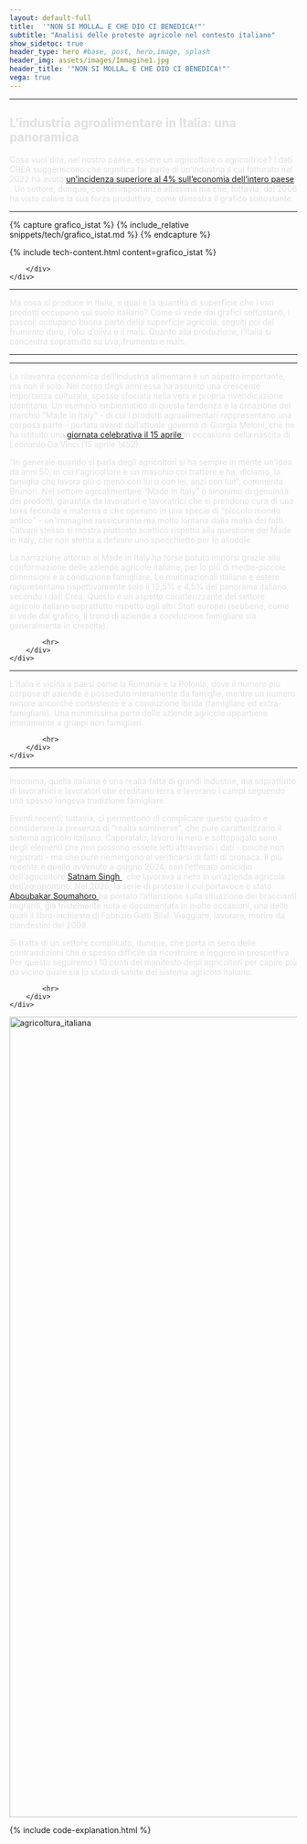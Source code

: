 ```yaml
---
layout: default-full
title:  '"NON SI MOLLA… E CHE DIO CI BENEDICA!"'
subtitle: "Analisi delle proteste agricole nel contesto italiano"
show_sidetoc: true
header_type: hero #base, post, hero,image, splash
header_img: assets/images/Immagine1.jpg
header_title: '"NON SI MOLLA… E CHE DIO CI BENEDICA!"'
vega: true
---
```


<div class="container py-3">
    <div class="row">
        <div class="col-md-2 col-md-offset-2">
        </div>
        <div class="col-md-8">
            <hr>

<h2 style="color: #E0E0E0;">L’industria agroalimentare in Italia: una panoramica</h2>

<p style="color: #E0E0E0;">Cosa vuol dire, nel nostro paese, essere un agricoltore o agricoltrice? I dati CREA suggeriscono che significa far parte di un’industria il cui fatturato nel 2022 ha avuto <a href= "https://creafuturo.crea.gov.it/10568/"> un’incidenza superiore al 4% sull’economia dell’intero paese </a>. Un settore, dunque, con un’importanza altissima ma che, tuttavia, dal 2006 ha visto calare la sua forza produttiva, come dimostra il grafico sottostante.</p>

<hr>
        </div>
    </div>
</div>

<div style="text-align: center;">
    <vegachart schema-url="{{site.baseurl}}/assets/charts/chart_ric_dark_bg/ISTAT_Italia_smooth.json" style="width: 100%"></vegachart>
</div>

<!-- <vegachart schema-url='E:/Gianluca/Master Big Data Pisa/Progetto_Finale/Sito/g6-2024-website/assets/charts/chart_ric_dark_bg/chart_istat.json' style="width: 100%"></vegachart> -->

<div class="container py-3">
    <div class="row">
        <div class="col-md-2 col-md-offset-2">
        </div>
        <div class="col-md-8">
{% capture grafico_istat %}
{% include_relative snippets/tech/grafico_istat.md %}
{% endcapture %}

{% include tech-content.html content=grafico_istat %}
            
        </div>
    </div>
</div>

<div class="container py-3">
    <div class="row">
        <div class="col-md-2 col-md-offset-2">
        </div>
        <div class="col-md-8">
            <hr>

<p style="color: #E0E0E0;">Ma cosa si produce in Italia, e qual è la quantità di superficie che i vari prodotti occupano sul suolo italiano? Come si vede dai grafici sottostanti, i pascoli occupano buona parte della superficie agricola, seguiti poi dal frumento duro, l’olio d’oliva e il mais. Quanto alla produzione, l’Italia si concentra soprattutto su uva, frumento e mais.</p>
            <hr>
        </div>
    </div>
</div>

<div style="text-align: center;">
  <vegachart schema-url="{{site.baseurl}}/assets/charts/Produzione_Italia_smooth.json" style="width: 60%;"></vegachart>
</div>

<div class="container py-3">
    <div class="row">
        <div class="col-md-2 col-md-offset-2">
        </div>
        <div class="col-md-8">
            <hr>
<p style="color: #E0E0E0;">La rilevanza economica dell’industria alimentare è un aspetto importante, ma non il solo. Nel corso degli anni essa ha assunto una crescente importanza culturale, spesso sfociata nella vera e propria rivendicazione identitaria. Un esempio emblematico di questa tendenza è la creazione del marchio “Made in Italy” - di cui i prodotti agroalimentari rappresentano una corposa parte - portata avanti dall’attuale governo di Giorgia Meloni, che ne ha istituito una <a href="https://www.mimit.gov.it/it/made-in-italy/giornata">giornata celebrativa il 15 aprile </a> in occasione della nascita di Leonardo Da Vinci (15 aprile 1452).</p>  

<p style="color: #E0E0E0;">“In generale quando si parla degli agricoltori si ha sempre in mente un'idea da anni 50, in cui l'agricoltore è un maschio col trattore e ha, diciamo, la famiglia che lavora più o meno con lui o con lei, anzi con lui!”, commenta Brunori. Nel settore agroalimentare “Made in Italy” è sinonimo di genuinità dei prodotti, garantita da lavoratori e lavoratrici che si prendono cura di una terra feconda e materna e che operano in una specie di “piccolo mondo antico” - un'immagine rassicurante ma molto lontana dalla realtà dei fatti. Calvani stesso si mostra piuttosto scettico rispetto alla questione del Made in Italy, che non stenta a definire uno specchietto per le allodole. </p>  

<p style="color: #E0E0E0;">La narrazione attorno al Made in Italy ha forse potuto imporsi grazie alla conformazione delle aziende agricole italiane, per lo più di medie-piccole dimensioni e a conduzione famigliare. Le multinazionali italiane e estere rappresentano rispettivamente solo il 12,5% e 4,5% del panorama italiano, secondo i dati Crea. Questo è un aspetto caratterizzante del settore agricolo italiano soprattutto rispetto agli altri Stati europei (sebbene, come si vede dal grafico, il trend di aziende a conduzione famigliare sia generalmente in crescita).</p> 

            <hr>
        </div>
    </div>
</div>

<div style="text-align: center;">
  <vegachart schema-url="{{site.baseurl}}/assets/charts/chart_bea_dark_bg/ita_eu_confronto_unita_famil_agric.json" style="width: 60%;"></vegachart>
</div>

<div class="container py-3">
    <div class="row">
        <div class="col-md-2 col-md-offset-2">
        </div>
        <div class="col-md-8">
            <hr>

<p style="color: #E0E0E0;">L’Italia è vicina a paesi come la Romania e la Polonia, dove il numero più corpose di aziende è posseduto interamente da famiglie, mentre un numero minore ancorché consistente è a conduzione ibrida (famigliare ed extra-famigliare). Una minimissima parte delle aziende agricole appartiene interamente a gruppi non famigliari.</p>

            <hr>
        </div>
    </div>
</div>

<div style="text-align: center;">
  <vegachart schema-url="{{site.baseurl}}/assets/charts/chart_bea_dark_bg/tipologie_realta_agricole_eu.json" style="width: 60%"></vegachart>
</div>
                
<!-- 
            <br>
            <vegachart schema-url="{{site.baseurl}}/assets/charts/chart_bea_dark_bg/tipologie_realta_agricole_eu.json" style="width: 100%"></vegachart>
        </div>
    </div>
</div>
-->

<div class="container py-3">
    <div class="row">
        <div class="col-md-2 col-md-offset-2">
        </div>
        <div class="col-md-8">
            <hr>

<p style="color: #E0E0E0;">Insomma, quella italiana è una realtà fatta di grandi industrie, ma soprattutto di lavoratrici e lavoratori che ereditano terra e lavorano i campi seguendo una spesso longeva tradizione famigliare.</p> 

<p style="color: #E0E0E0;">Eventi recenti, tuttavia, ci permettono di complicare questo quadro e considerare la presenza di “realtà sommerse”, che pure caratterizzano il sistema agricolo italiano. Caporalato, lavoro in nero e sottopagato sono degli elementi che non possono essere letti attraverso i dati - poiché non registrati - ma che pure riemergono al verificarsi di fatti di cronaca. Il più recente è quello avvenuto a giugno 2024, con l’efferato omicidio dell’agricoltore <a href="https://www.ilpost.it/2024/06/20/inchiesta-morte-satnam-singh-agro-pontino-latina/"> Satnam Singh </a>, che lavorava a nero in un’azienda agricola dell’agropontino. Nel 2020, la serie di proteste il cui portavoce è stato <a href="https://www.ilpost.it/2020/06/17/protesta-aboubakar-soumahoro/Aboubakar"> Aboubakar Soumahoro </a> ha portato l’attenzione sulla situazione dei braccianti migranti, già tristemente nota e documentata in molte occasioni, una delle quali il libro-inchiesta di Fabrizio Gatti Bilal. Viaggiare, lavorare, morire da clandestini del 2008. </p> 

<p style="color: #E0E0E0;">Si tratta di un settore complicato, dunque, che porta in seno delle contraddizioni che è spesso difficile da ricostruire e leggere in prospettiva. Per questo seguiremo i 10 punti del manifesto degli agricoltori per capire più da vicino quale sia lo stato di salute del sistema agricolo italiano.</p>

            <hr>
        </div>
    </div>
</div>

<img src="{{site.baseurl}}/assets/images/infografiche/Infog agric.png" width="1400" height="1400" alt="agricoltura_italiana">

{% include code-explanation.html %} 